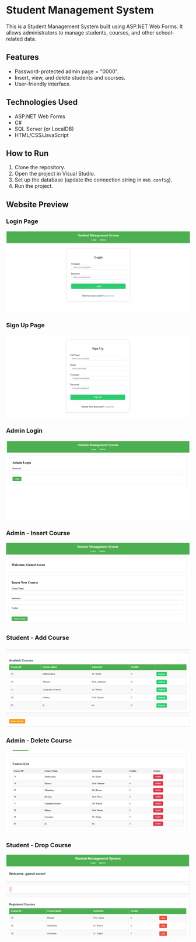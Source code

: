 # Student Management System

This is a Student Management System built using ASP.NET Web Forms. It allows administrators to manage students, courses, and other school-related data.

## Features
- Password-protected admin page = "0000".
- Insert, view, and delete students and courses.
- User-friendly interface.

## Technologies Used
- ASP.NET Web Forms
- C#
- SQL Server (or LocalDB)
- HTML/CSS/JavaScript

## How to Run
1. Clone the repository.
2. Open the project in Visual Studio.
3. Set up the database (update the connection string in `Web.config`).
4. Run the project.

## Website Preview

### Login Page
![Login Page](StudentManagement/Images/Login.png.png)

### Sign Up Page
![Sign Up Page](StudentManagement/Images/Sign-Up.png.png)

### Admin Login
![Admin Login](StudentManagement/Images/Admin-Password-0000.png.png)

### Admin - Insert Course
![Admin - Insert Course](StudentManagement/Images/Admin-Insert-Course.png.png)

### Student - Add Course
![Student - Add Course](StudentManagement/Images/Student-Add-Course.png.png)

### Admin - Delete Course
![Admin - Delete Course](StudentManagement/Images/Admin-Delete-Course.png.png)

### Student - Drop Course
![Student - Drop Course](StudentManagement/Images/Student-Drop-Course.png.png)

